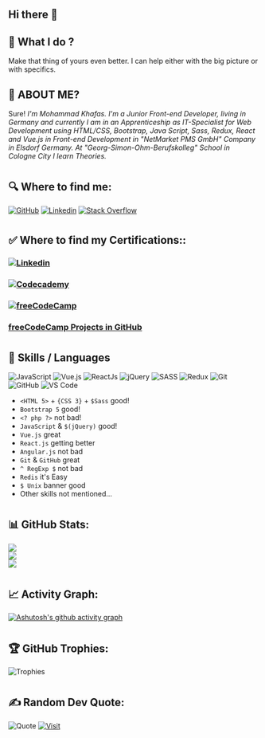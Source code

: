 ## Hi there 👋

## 🔭 What I do ? 
Make that thing of yours even better. I can help either with the big picture or with specifics. 

## 🤔 ABOUT ME?
Sure!
_I'm Mohammad Khafas. I'm a Junior Front-end Developer, living in Germany and currently I am in an Apprenticeship as IT-Specialist for Web Development using HTML/CSS, Bootstrap, Java Script, Sass, Redux, React and Vue.js in Front-end Development in "NetMarket PMS GmbH" Company in Elsdorf Germany. At "Georg-Simon-Ohm-Berufskolleg" School in Cologne City I learn Theories._

#

## 🔍 Where to find me:
[![GitHub](https://img.shields.io/badge/GitHub-100000?style=for-the-badge&logo=github&logoColor=white)](https://github.com/hoodaddeveloper)
[![Linkedin](https://img.shields.io/badge/LinkedIn-0077B5?style=for-the-badge&logo=linkedin&logoColor=white)](https://www.linkedin.com/in/hoodaddeveloper)
[![Stack Overflow](https://img.shields.io/badge/Stack_Overflow-FE7A16?style=for-the-badge&logo=stack-overflow&logoColor=white)](https://stackoverflow.com/users/19003964/mohammad-khafas)

#

## ✅ Where to find my Certifications::
### [![Linkedin](https://img.shields.io/badge/LinkedIn-0077B5?style=for-the-badge&logo=linkedin&logoColor=white)](https://www.linkedin.com/in/hoodaddeveloper/details/certifications/)
### [![Codecademy](https://img.shields.io/badge/Codecademy-FFF0E5?style=for-the-badge&logo=codecademy&logoColor=1F243A)](https://www......)
### [![freeCodeCamp](https://img.shields.io/badge/freecodecamp-27273D?style=for-the-badge&logo=freecodecamp&logoColor=white)](https://www.freecodecamp.org/hoodaddeveloper)
### [freeCodeCamp Projects in GitHub](https://github.com/hoodaddeveloper/freeCodeCamp-Certification-Progress)

#

## 👯 Skills / Languages
![JavaScript](https://img.shields.io/badge/JavaScript-323330?style=for-the-badge&logo=javascript&logoColor=F7DF1E)
![Vue.js](https://img.shields.io/badge/Vue.js-35495E?style=for-the-badge&logo=vue.js&logoColor=4FC08D)
![ReactJs](https://img.shields.io/badge/React-20232A?style=for-the-badge&logo=react&logoColor=61DAFB)
![jQuery](https://img.shields.io/badge/jQuery-0769AD?style=for-the-badge&logo=jquery&logoColor=white)
![SASS](https://img.shields.io/badge/Sass-CC6699?style=for-the-badge&logo=sass&logoColor=white)
![Redux](https://img.shields.io/badge/Redux-593D88?style=for-the-badge&logo=redux&logoColor=white)
![Git](https://img.shields.io/badge/GIT-E44C30?style=for-the-badge&logo=git&logoColor=white)
![GitHub](https://img.shields.io/badge/GitHub-100000?style=for-the-badge&logo=github&logoColor=white)
![VS Code](https://img.shields.io/badge/Visual_Studio_Code-0078D4?style=for-the-badge&logo=visual%20studio%20code&logoColor=white)

- `<HTML 5>` + `{CSS 3}` + `$Sass` good!
- `Bootstrap 5` good!
- `<? php ?>` not bad!
- `JavaScript` & `$(jQuery)` good!
- `Vue.js` great
- `React.js` getting better
- `Angular.js` not bad
- `Git` & `GitHub` great
- `^ RegExp $` not bad
- `Redis` it's Easy
- `$ Unix` banner good
- Other skills not mentioned...

#

## 📊 GitHub Stats:
![](https://github-readme-stats.vercel.app/api?username=hoodaddeveloper&theme=tokyonight&hide_border=false&include_all_commits=true&count_private=true)<br/>
![](https://github-readme-streak-stats.herokuapp.com/?user=hoodaddeveloper&theme=tokyonight&hide_border=false)<br/>
![](https://github-readme-stats.vercel.app/api/top-langs/?username=hoodaddeveloper&theme=tokyonight&hide_border=false&include_all_commits=true&count_private=true&layout=compact)

#

## 📈 Activity Graph:
[![Ashutosh's github activity graph](https://activity-graph.herokuapp.com/graph?username=hoodaddeveloper&theme=react-dark)](https://github.com/ashutosh00710/github-readme-activity-graph)

#

## 🏆 GitHub Trophies:
![Trophies](https://github-profile-trophy.vercel.app/?username=hoodaddeveloper&theme=tokyonight&no-frame=false&no-bg=false&margin-w=4)

#

## ✍️ Random Dev Quote:
![Quote](https://quotes-github-readme.vercel.app/api?type=horizontal&theme=tokyonight)
[![Visit](https://visitcount.itsvg.in/api?id=hoodaddeveloper&icon=5&color=0)](https://visitcount.itsvg.in)
